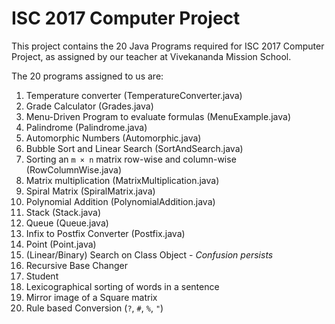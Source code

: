 # ISC 2017 Computer Project

This project contains the 20 Java Programs required for ISC 2017 Computer
Project, as assigned by our teacher at Vivekananda Mission School.

The 20 programs assigned to us are:

1. Temperature converter (TemperatureConverter.java)
2. Grade Calculator (Grades.java)
3. Menu-Driven Program to evaluate formulas (MenuExample.java)
4. Palindrome (Palindrome.java)
5. Automorphic Numbers (Automorphic.java)
6. Bubble Sort and Linear Search (SortAndSearch.java)
7. Sorting an `m × n` matrix row-wise and column-wise (RowColumnWise.java)
8. Matrix multiplication (MatrixMultiplication.java)
9. Spiral Matrix (SpiralMatrix.java)
10. Polynomial Addition (PolynomialAddition.java)
11. Stack (Stack.java)
12. Queue (Queue.java)
13. Infix to Postfix Converter (Postfix.java)
14. Point (Point.java)
15. (Linear/Binary) Search on Class Object - *Confusion persists*
16. Recursive Base Changer
17. Student
18. Lexicographical sorting of words in a sentence
19. Mirror image of a Square matrix
20. Rule based Conversion (`?`, `#`, `%`, `"`) 


